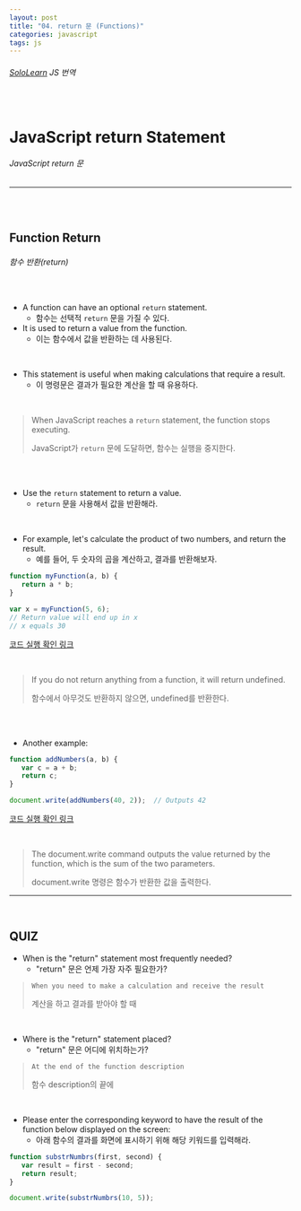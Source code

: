 ```yaml
---
layout: post
title: "04. return 문 (Functions)"
categories: javascript
tags: js
---
```


###### [SoloLearn](https://www.sololearn.com) JS 번역

<br>

# JavaScript return Statement

###### JavaScript return 문

------

<br>

<br>

## Function Return

###### 함수 반환(return)

<br>

- A function can have an optional `return` statement.
  - 함수는 선택적 `return` 문을 가질 수 있다.
- It is used to return a value from the function.
  - 이는 함수에서 값을 반환하는 데 사용된다.

<br>

- This statement is useful when making calculations that require a result.
  - 이 명령문은 결과가 필요한 계산을 할 때 유용하다.

<br>

> When JavaScript reaches a `return` statement, the function stops executing.
>
> JavaScript가 `return` 문에 도달하면, 함수는 실행을 중지한다.

<br>

<br>

- Use the `return` statement to return a value.
  - `return` 문을 사용해서 값을 반환해라.

<br>

- For example, let's calculate the product of two numbers, and return the result.
  - 예를 들어, 두 숫자의 곱을 계산하고, 결과를 반환해보자.

```js
function myFunction(a, b) {
   return a * b;
}

var x = myFunction(5, 6);
// Return value will end up in x
// x equals 30
```

[코드 실행 확인 링크](https://code.sololearn.com/680/#js)

<br>

> If you do not return anything from a function, it will return undefined.
>
> 함수에서 아무것도 반환하지 않으면, undefined를 반환한다.

<br>

<br>

- Another example:

```js
function addNumbers(a, b) {
   var c = a + b;
   return c;
}

document.write(addNumbers(40, 2));	// Outputs 42
```

[코드 실행 확인 링크](https://code.sololearn.com/681/#js)

<br>

> The document.write command outputs the value returned by the function, which is the sum of the two parameters.
>
> document.write 명령은 함수가 반환한 값을 출력한다.

------

<br>

## QUIZ

- When is the "return" statement most frequently needed?
  - "return" 문은 언제 가장 자주 필요한가?

> `When you need to make a calculation and receive the result`
>
> 계산을 하고 결과를 받아야 할 때

<br>

- Where is the "return" statement placed?
  - "return" 문은 어디에 위치하는가?

> `At the end of the function description`
>
> 함수 description의 끝에

<br>

- Please enter the corresponding keyword to have the result of the function below displayed on the screen:
  - 아래 함수의 결과를 화면에 표시하기 위해 해당 키워드를 입력해라.

```js
function substrNumbrs(first, second) {
   var result = first - second;
   return result;
}

document.write(substrNumbrs(10, 5));
```

<br>